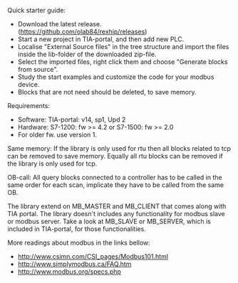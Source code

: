 Quick starter guide:
 - Download the latest release. (https://github.com/olab84/rexhip/releases)
 - Start a new project in TIA-portal, and then add new PLC.
 - Localise "External Source files" in the tree structure and import the files inside the lib-folder of the downloaded zip-file.
 - Select the imported files, right click them and choose "Generate blocks from source".
 - Study the start examples and customize the code for your modbus device.
 - Blocks that are not need should be deleted, to save memory.
 
 Requirements:
 - Software: TIA-portal: v14, sp1, Upd 2
 - Hardware: S7-1200: fw >= 4.2 or S7-1500: fw >= 2.0  
 - For older fw. use version 1.

Same memory:
If the library is only used for rtu then all blocks related 
to tcp can be removed to save memory. Equally all rtu 
blocks can be removed if the library is only used for tcp.

OB-call: 
All query blocks connected to a controller has to be called in 
the same order for each scan, implicate they have to be called 
from the same OB.

The library extend on MB_MASTER and MB_CLIENT that comes 
along with TIA portal. The library doesn't includes any 
functionality for modbus slave or modbus server. Take a look 
at MB_SLAVE or MB_SERVER, which is included in TIA-portal, 
for those functionalities.

More readings about modbus in the links bellow:
 - http://www.csimn.com/CSI_pages/Modbus101.html
 - http://www.simplymodbus.ca/FAQ.htm
 - http://www.modbus.org/specs.php

